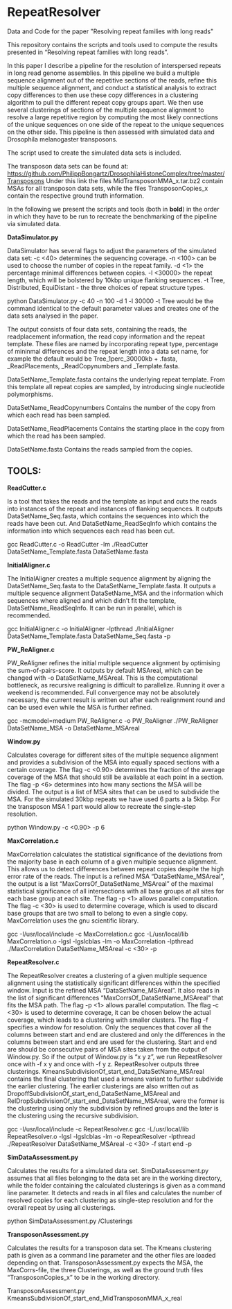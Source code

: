 # RepeatResolver
Data and Code for the paper "Resolving repeat families with long reads"

This repository contains the scripts and tools used to compute the results presented in “Resolving repeat families with long reads”. 

In this paper I describe a pipeline for the resolution of interspersed repeats in long read genome assemblies. In this pipeline we build a multiple sequence alignment out of the repetitive sections of the reads, refine this multiple sequence alignment, and conduct a statistical analysis to extract copy differences to then use these copy differences in a clustering algorithm to pull the different repeat copy groups apart. We then use several clusterings of sections of the multiple sequence alignment to resolve a large repetitive region by computing the most likely connections of the unique sequences on one side of the repeat to the unique sequences on the other side. 
This pipeline is then assessed with simulated data and Drosophila melanogaster transposons.

The script used to create the simulated data sets is included. 

The transposon data sets can be found at: https://github.com/PhilippBongartz/DrosophilaHistoneComplex/tree/master/Transposons
Under this link the files MidTransposonMMA_x.tar.bz2 contain MSAs for all transposon data sets, while the files TransposonCopies_x contain the respective ground truth information. 

In the following we present the scripts and tools (both in **bold**) in the order in which they have to be run to recreate the benchmarking of the pipeline via simulated data.



**DataSimulator.py**

DataSimulator has several flags to adjust the parameters of the simulated data set:
-c <40>      determines the sequencing coverage.
-n <100>     can be used to choose the number of copies in the repeat family.
-d <1>       the percentage minimal differences between copies.
-l <30000>   the repeat length, which will be bolstered by 10kbp unique flanking sequences.
-t <Tree>    Tree, Distributed, EquiDistant - the three choices of repeat structure types.

python DataSimulator.py -c 40 -n 100 -d 1 -l 30000 -t Tree
would be the command identical to the default parameter values and creates one of the data sets analysed in the paper.

The output consists of four data sets, containing the reads, the readplacement information, the read copy information and the repeat template. These files are named by incorporating repeat type, percentage of mininmal differences and the repeat length into a data set name, for example the default would be Tree_1perc_30000kb + .fasta, _ReadPlacements, _ReadCopynumbers and _Template.fasta. 

DataSetName_Template.fasta
contains the underlying repeat template. From this template all repeat copies are sampled, by introducing single nucleotide polymorphisms.

DataSetName_ReadCopynumbers
Contains the number of the copy from which each read has been sampled.

DataSetName_ReadPlacements
Contains the starting place in the copy from which the read has been sampled.

DataSetName.fasta
Contains the reads sampled from the copies.




## TOOLS:

**ReadCutter.c**

Is a tool that takes the reads and the template as input and cuts the reads into instances of the repeat and instances of flanking sequences. It outputs DataSetName_Seq.fasta, which contains the sequences into which the reads have been cut. And DataSetName_ReadSeqInfo which contains the information into which sequences each read has been cut.

gcc ReadCutter.c -o ReadCutter -lm
./ReadCutter DataSetName_Template.fasta DataSetName.fasta




**InitialAligner.c**

The InitialAligner creates a multiple sequence alignment by aligning the DataSetName_Seq.fasta to the DataSetName_Template.fasta. It outputs a multiple sequence alignment DataSetName_MSA and the information which sequences where aligned and which didn’t fit the template, DataSetName_ReadSeqInfo. It can be run in parallel, which is recommended. 

gcc InitialAligner.c -o InitialAligner -lpthread
./InitialAligner DataSetName_Template.fasta DataSetName_Seq.fasta -p <number of available cores>




**PW_ReAligner.c**

PW_ReAligner refines the initial multiple sequence alignment by optimising the sum-of-pairs-score. It outputs by default MSAreal, which can be changed with -o DataSetName_MSAreal. This is the computational bottleneck, as recursive realigning is difficult to parallelize. Running it over a weekend is recommended. Full convergence may not be absolutely necessary, the current result is written out after each realignment round and can be used even while the MSA is further refined. 

gcc -mcmodel=medium PW_ReAligner.c -o PW_ReAligner
./PW_ReAligner DataSetName_MSA -o DataSetName_MSAreal





**Window.py**

Calculates coverage for different sites of the multiple sequence alignment and provides a subdivision of the MSA into equally spaced sections with a certain coverage. The flag -c <0.90> determines the fraction of the average coverage of the MSA that should still be available at each point in a section. The flag -p <6> determines into how many sections the MSA will be divided. The output is a list of MSA sites that can be used to subdivide the MSA. For the simulated 30kbp repeats we have used 6 parts a la 5kbp. For the transposon MSA 1 part would allow to recreate the single-step resolution. 

python Window.py -c <0.90> -p 6





**MaxCorrelation.c**

MaxCorrelation calculates the statistical significance of the deviations from the majority base in each column of a given multiple sequence alignment. This allows us to detect differences between repeat copies despite the high error rate of the reads. The input is a refined MSA “DataSetName_MSAreal”, the output is a list “MaxCorrsOf_DataSetName_MSAreal” of the maximal statistical significance of all intersections with all base groups at all sites for each base group at each site. The flag -p <1> allows parallel computation. The flag -c <30> is used to determine coverage, which is used to discard base groups that are two small to belong to even a single copy. MaxCorrelation uses the gnu scientific library. 

gcc -I/usr/local/include -c MaxCorrelation.c
gcc -L/usr/local/lib MaxCorrelation.o -lgsl -lgslcblas -lm -o MaxCorrelation -lpthread
./MaxCorrelation DataSetName_MSAreal -c <30> -p <number of available cores>





**RepeatResolver.c**

The RepeatResolver creates a clustering of a given multiple sequence alignment using the statistically significant differences within the specified window. Input is the refined MSA “DataSetName_MSAreal”. It also reads in the list of significant differences “MaxCorrsOf_DataSetName_MSAreal” that fits the MSA path. The flag -p <1> allows parallel computation. The flag -c <30> is used to determine coverage, it can be chosen below the actual coverage, which leads to a clustering with smaller clusters. The flag -f <start end> specifies a window for resolution. Only the sequences that cover all the columns between start and end are clustered and only the differences in the columns between start and end are used for the clustering.
Start and end are should be consecutive pairs of MSA sites taken from the output of Window.py. 
So if the output of Window.py is “x y z”, we run RepeatResolver once with -f x y and once with -f y z. 
RepeatResolver outputs three clusterings. 
KmeansSubdivisionOf_start_end_DataSetName_MSAreal contains the final clustering that used a kmeans variant to further subdivide the earlier clustering. The earlier clusterings are also written out as DropoffSubdivisionOf_start_end_DataSetName_MSAreal and RelDropSubdivisionOf_start_end_DataSetName_MSAreal, were the former is the clustering using only the subdivision by refined groups and the later is the clustering using the recursive subdivision. 

gcc -I/usr/local/include -c RepeatResolver.c
gcc -L/usr/local/lib RepeatResolver.o -lgsl -lgslcblas -lm -o RepeatResolver -lpthread
./RepeatResolver DataSetName_MSAreal -c <30> -f start end -p <number of available cores>





**SimDataAssessment.py**

Calculates the results for a simulated data set. SimDataAssessment.py assumes that all files belonging to the data set are in the working directory, while the folder containing the calculated clusterings is given as a command line parameter. It detects and reads in all files and calculates the number of resolved copies for each clustering as single-step resolution and for the overall repeat by using all clusterings. 

python SimDataAssessment.py /Clusterings




**TransposonAssessment.py**

Calculates the results for a transposon data set. The Kmeans clustering path is given as a command line parameter and the other files are loaded depending on that. TransposonAssessment.py expects the MSA, the MaxCorrs-file, the three Clusterings, as well as the ground truth files “TransposonCopies_x” to be in the working directory. 

TransposonAssessment.py KmeansSubdivisionOf_start_end_MidTransposonMMA_x_real



